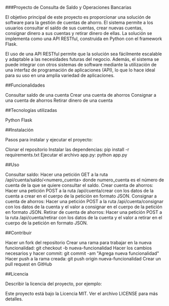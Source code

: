 ###Proyecto de Consulta de Saldo y Operaciones Bancarias

El objetivo principal de este proyecto es proporcionar una solución de software para la gestión de cuentas de ahorro. El sistema permite a los usuarios consultar el saldo de sus cuentas, crear nuevas cuentas, consignar dinero a sus cuentas y retirar dinero de ellas. La solución se implementa como una API RESTful, construida en Python con el framework Flask.

El uso de una API RESTful permite que la solución sea fácilmente escalable y adaptable a las necesidades futuras del negocio. Además, el sistema se puede integrar con otros sistemas de software mediante la utilización de una interfaz de programación de aplicaciones (API), lo que lo hace ideal para su uso en una amplia variedad de aplicaciones.

##Funcionalidades

Consultar saldo de una cuenta
Crear una cuenta de ahorros
Consignar a una cuenta de ahorros
Retirar dinero de una cuenta

##Tecnologías utilizadas

Python
Flask

##Instalación

Pasos para instalar y ejecutar el proyecto:

Clonar el repositorio
Instalar las dependencias: pip install -r requirements.txt
Ejecutar el archivo app.py: python app.py

##Uso

Consultar saldo: Hacer una petición GET a la ruta /api/cuenta/saldo/<numero_cuenta> donde numero_cuenta es el número de cuenta de la que se quiere consultar el saldo.
Crear cuenta de ahorros: Hacer una petición POST a la ruta /api/cuenta/crear con los datos de la cuenta a crear en el cuerpo de la petición en formato JSON.
Consignar a cuenta de ahorros: Hacer una petición POST a la ruta /api/cuenta/consignar con los datos de la cuenta y el valor a consignar en el cuerpo de la petición en formato JSON.
Retirar de cuenta de ahorros: Hacer una petición POST a la ruta /api/cuenta/retirar con los datos de la cuenta y el valor a retirar en el cuerpo de la petición en formato JSON.

##Contribuir

Hacer un fork del repositorio
Crear una rama para trabajar en la nueva funcionalidad: git checkout -b nueva-funcionalidad
Hacer los cambios necesarios y hacer commit: git commit -am "Agrega nueva funcionalidad"
Hacer push a la rama creada: git push origin nueva-funcionalidad
Crear un pull request en GitHub

##Licencia

Describir la licencia del proyecto, por ejemplo:

Este proyecto está bajo la Licencia MIT. Ver el archivo LICENSE para más detalles.
